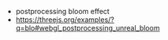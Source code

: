 - postprocessing bloom effect
- https://threejs.org/examples/?q=blo#webgl_postprocessing_unreal_bloom 